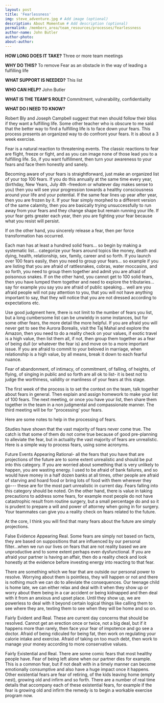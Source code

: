 ```yaml
---
layout: post
title: 'Fearlessness'
img: steve_adventure.jpg # Add image (optional)
description: About Momentum # Add description (optional)
permalink: /members_area/team_resources/processes/fearlessness
author-name: John Butler
author-photo: 
about-author: 
---
```


**HOW LONG DOES IT TAKE?** Three or more team meetings

**WHY DO THIS?** To remove Fear as an obstacle in the way of leading a fulfilling life

**WHAT SUPPORT IS NEEDED?** This list

**WHO CAN HELP?** John Butler

**WHAT IS THE TEAM'S ROLE?** Commitment, vulnerability, confidentiality

**WHAT DO I NEED TO KNOW?**

Robert Bly and Joseph Campbell suggest that men should follow their bliss if they want a fulfilling life. Some other teacher who is obscure to me said that the better way to find a fulfilling life is to face down your fears. This process presents an organized way to do confront your fears. It is about a 3 week exercise.

Fear is a natural reaction to threatening events. The classic reactions to fear are flight, freeze or fight, and as you can image none of those lead you to a fulfilling life. So, if you want fulfillment, then turn your awareness to your fears and face them honestly and sanely.

Becoming aware of your fears is straightforward, just make an organized list of your top 100 fears. If you do this annually at the same time every year, (birthday, New Years, July 4th -freedom or whatever day makes sense to you) then you will see your progression towards a healthy consciousness around your life and your potential. If the same fear lines up year after year, then you are frozen by it. If your fear simply morphed to a different version of the same calamity, then you are basically trying unsuccessfully to run away from your fears and they change shape but remain running your life. If your fear gets greater each year, then you are fighting your fear because what you resist will persist.

If on the other hand, you sincerely release a fear, then per force transformation has occurred.

Each man has at least a hundred solid fears... so begin by making a systematic list... categorize your fears around topics like money, death and dying, health, relationship, sex, family, career and so forth. If you launch over 100 fears easily, then you need to group your fears... so example if you are listing that you are afraid of rattlesnakes, cobras, water moccasins, and so forth, you need to group them together and admit you are afraid of poisonous snakes. If on the other hand, you cannot get to 100 solid fears, then you have lumped them together and need to explore the tributaries... say for example you say you are afraid of public speaking... well are you afraid people will not pay attention to you, that you will not have anything important to say, that they will notice that you are not dressed according to expectations etc.

Use good judgment here, there is not limit to the number of fears you list, but a long cumbersome list can be unwieldy in some instances, but for some other fears, the more detail the more helpful. If you are afraid you will never get to see the Aurora Borealis, visit the Taj Mahal and explore the Amazon, then you need to do a reality check on your values, if exotic travel is a high value, then list them all, if not, then group them together as a fear of being dull (or whatever the fear is) and move on to a more important issue. If you are afraid to commit to your beloved in marriage, when relationship is a high value, by all means, break it down to each fearful nuance.

Fear of abandonment, of intimacy, of commitment, of falling, of heights, of flying, of singing in public and so forth are all ok to list- it is best not to judge the worthiness, validity or manliness of your fears at this stage.

The first week of the process is to set the context on the team, talk together about fears in general. Then explain and assign homework to make your list of 100 fears. The next meeting, or once you have your list, then share them together in the team in a non judgmental and compassionate manner. The third meeting will be for "processing' your fears.

Here are some notes to help in the processing of fears.

Studies have shown that the vast majority of fears never come true. The catch is that some of them do not come true because of good pre-planning to alleviate the fear, but in actuality the vast majority of fears are unrealistic. Here is a simple way to process fears, using some acronyms.

Future Events Appearing Rational- all the fears that you have that are projections of the future are to some extent unrealistic and should be put into this category. If you are worried about something that is very unlikely to happen, you are wasting energy. I used to be afraid of bank failures, and so would have money in a half dozen banks at all times, other people are afraid of starving and hoard food or bring lots of food with them wherever they go--- these are for the most part unrealistic in current day. Fears falling into this category should be noted. On the other hand, there is value in taking precautions to address some fears, for example most people do not have catastrophic result from routine surgery, but a small percentage do and so it is prudent to prepare a will and power of attorney when going in for surgery. Your teammates can give you a reality check on fears related to the future.

At the core, I think you will find that many fears about the future are simply projections.

False Evidence Appearing Real. Some fears are simply not based on facts, they are based on suppositions that are influenced by our personal filter...when we run our lives on fears that are not reality based we are unproductive and to some extent perhaps even dysfunctional. If you are afraid your partner is having an affair, then do a reality check and look honestly at the evidence before investing energy into reacting to that fear.

There are something which we fear that are outside our personal power to resolve. Worrying about them is pointless, they will happen or not and there is nothing much we can do to alleviate the consequences. Our teenage child is home late, we can either relax and deal with it when they show up or worry about them being in a car accident or being kidnapped and then deal with it from an anxious and upset place. Until they show up, we are powerless to deal with it beyond certain logical things like calling them to see where they are, texting them to see when they will be home and so on.

Fairly Evident and Real. These are current day concerns that should be resolved. Cannot get an erection once or twice, not a big deal, but if it happens more than rarely, then face your fear of impotence and go see a doctor. Afraid of being ridiculed for being fat, then work on regulating your calorie intake and exercise. Afraid of taking on too much debt, then work to manage your money according to more conservative values.

Fairly Existential and Real. There are some comic fears that most healthy people have. Fear of being left alone when our partner dies for example. This is a common fear, but if not dealt with in a timely manner can become emotionally consumptive and also have a huge impact once it happens. Other existential fears are fear of retiring, of the kids leaving home (empty nest), growing old and infirm and so forth. There are a number of real time details that accompany each of these existential fears, for example if the fear is growing old and infirm the remedy is to begin a workable exercise program now.
